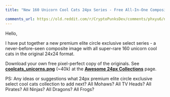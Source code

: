 ```yaml
---
title: "New 160 Unicorn Cool Cats 24px Series - Free All-In-One Composite Image (coolcats_unicorns.png) Download (~40k) at Awesome 24px Collections"

comments_url: https://old.reddit.com/r/CryptoPunksDev/comments/phxyu6/new_160_unicorn_cool_cats_24px_series_free/
---
```


Hello,

   I have put together a new premium elite circle exclusive select series - a never-before-seen composite image with all super-rare 160 unicorn cool cats in the original 24x24 format.

  Download your own free pixel-perfect copy of the originals. See [**coolcats_unicorns.png**](https://github.com/cryptopunksnotdead/awesome-24px/blob/master/collection/coolcats_unicorns.png) (~40k) at the [**Awesome 24px Collections**](https://github.com/cryptopunksnotdead/awesome-24px) page.

PS: Any ideas or suggestions what 24px premium elite circle exclusive select cool cats collection to add next?  All Mohaws? All TV Heads? All Pirates? All Ninjas? All Dragons? All Frogs?


